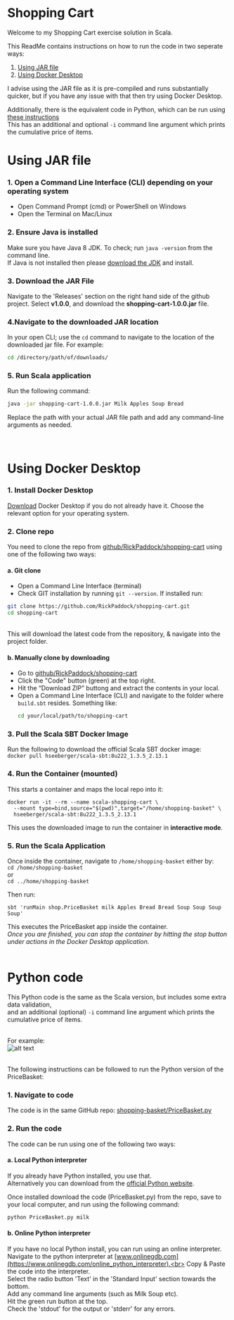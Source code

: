 # Shopping Cart
Welcome to my Shopping Cart exercise solution in Scala.<br>

This ReadMe contains instructions on how to run the code in two seperate ways:
1. [Using JAR file](#Using-JAR-file) 
2. [Using Docker Desktop](#Using-Docker-Desktop) 
 
I advise using the JAR file as it is pre-compiled and runs substantially quicker, but if you have any issue with that then try using Docker Desktop.

Additionally, there is the equivalent code in Python, which can be run using [these instructions](#Python-code)<br>
This has an additional and optional `-i` command line argument which prints the cumulative price of items.

# Using JAR file

### 1. Open a Command Line Interface (CLI) depending on your operating system
- Open Command Prompt (cmd) or PowerShell on Windows
- Open the Terminal on Mac/Linux

### 2. Ensure Java is installed
Make sure you have Java 8 JDK. To check; run `java -version` from the command line.<br>
If Java is not installed then please [download the JDK](https://www.oracle.com/java/technologies/downloads/#java8) and install.

### 3. Download the JAR File
Navigate to the 'Releases' section on the right hand side of the github project.
Select <b>v1.0.0</b>, and download the <b>shopping-cart-1.0.0.jar</b> file.<br>

### 4.Navigate to the downloaded JAR location 
In your open CLI; use the `cd` command to navigate to the location of the downloaded jar file. For example:<br>

``` sh
cd /directory/path/of/downloads/
```

### 5. Run Scala application
Run the following command:<br>
``` sh
java -jar shopping-cart-1.0.0.jar Milk Apples Soup Bread
```

Replace the path with your actual JAR file path and add any command-line arguments as needed.<br><br><br>

# Using Docker Desktop


### 1. Install Docker Desktop
[Download](https://www.docker.com/products/docker-desktop/) Docker Desktop if you do not already have it. Choose the relevant option for your operating system. 

### 2. Clone repo
You need to clone the repo from [github/RickPaddock/shopping-cart](https://github.com/RickPaddock/shopping-cart) using one of the following two ways:

#### a. Git clone
- Open a Command Line Interface (terminal)
- Check GIT installation by running `git --version`. If installed run:
```sh
git clone https://github.com/RickPaddock/shopping-cart.git
cd shopping-cart
```
<br>
This will download the latest code from the repository, & navigate into the project folder.

#### b. Manually clone by downloading

- Go to [github/RickPaddock/shopping-cart](https://github.com/RickPaddock/shopping-cart)
- Click the "Code" button (green) at the top right.
- Hit the “Download ZIP” buttong and extract the contents in your local.
- Open a Command Line Interface (CLI) and navigate to the folder where `build.sbt` resides. Something like:
  ```bash
  cd your/local/path/to/shopping-cart
  ```

### 3. Pull the Scala SBT Docker Image
Run the following to download the official Scala SBT docker image:<br>
```docker pull hseeberger/scala-sbt:8u222_1.3.5_2.13.1```

### 4. Run the Container (mounted)
This starts a container and maps the local repo into it:
```
docker run -it --rm --name scala-shopping-cart \
  --mount type=bind,source="$(pwd)",target="/home/shopping-basket" \
  hseeberger/scala-sbt:8u222_1.3.5_2.13.1
 ```
This uses the downloaded image to run the container in <b>interactive mode</b>.

### 5. Run the Scala Application
Once inside the container, navigate to `/home/shopping-basket` either by:<br>
`cd /home/shopping-basket`<br>
or<br>
`cd ../home/shopping-basket`<br>

Then run:

```
sbt 'runMain shop.PriceBasket milk Apples Bread Bread Soup Soup Soup Soup'
```

This executes the PriceBasket app inside the container.<br>
<i>Once you are finished, you can stop the container by hitting the stop button under actions in the Docker Desktop application.</i>
<br><br>


# Python code
This Python code is the same as the Scala version, but includes some extra data validation,<br>
and an additional (optional) `-i` command line argument which prints the cumulative price of items.<br><br>

For example:<br>
![alt text](Python_output_screenshot.png)

<br>
The following instructions can be followed to run the Python version of the PriceBasket:

### 1. Navigate to code
The code is in the same GitHub repo: [shopping-basket/PriceBasket.py](https://github.com/RickPaddock/shopping-cart/blob/main/shopping-basket/PriceBasket.py)

### 2. Run the code
The code can be run using one of the following two ways:

#### a. Local Python interpreter
If you already have Python installed, you use that. <br>
Alternatively you can download from the [official Python website](https://www.python.org/downloads/).

Once installed download the code (PriceBasket.py) from the repo, save to your local computer, and run using the following command:
```python
python PriceBasket.py milk
```
#### b. Online Python interpreter
If you have no local Python install, you can run using an online interpreter.<br>
Navigate to the python interpreter at [www.onlinegdb.com](https://www.onlinegdb.com/online_python_interpreter).<br>
Copy & Paste the code into the interpreter.<br>
Select the radio button 'Text' in the 'Standard Input' section towards the bottom.<br>
Add any command line arguments (such as Milk Soup etc).<br>
Hit the green run button at the top.<br>
Check the 'stdout' for the output or 'stderr' for any errors.<br>

